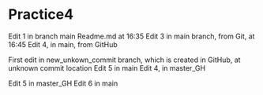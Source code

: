 # Practice4
Edit 1 in branch main Readme.md at 16:35
Edit 3 in main branch, from Git, at 16:45
Edit 4, in main, from GitHub

First edit in new_unkown_commit branch, which is created in GitHub, at unknown commit location
Edit 5 in main
Edit 4, in master_GH


Edit 5 in master_GH
Edit 6 in main
